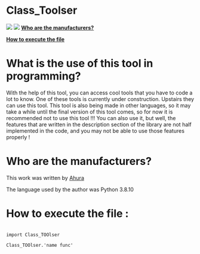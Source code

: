 # Class_Toolser 

<img src="https://img.shields.io/badge/Class%20Tools-Tooser-blue"> 
<img src="https://img.shields.io/badge/Class%20Tools-python-success">



<b>
<a href="#onedr"> Who are the manufacturers?</a>
</b>
<b>
<p>
<a href="one_two"> How to execute the file  </a>

</p>
</b>
<h1> What is the use of this tool in programming? </h1> 
<p>                          
<a name ="dis">
With the help of this tool, you can access cool tools that you have to code a lot to know. One of these tools is currently under construction. Upstairs they can use this tool. This tool is also being made in other languages, so it may take a while until the final version of this tool comes, so for now it is recommended not to use this tool !!! You can also use it, but well, the features that are written in the description section of the library are not half implemented in the code, and you may not be able to use those features properly ! </p> 
</a>

# Who are the manufacturers? 
<a name="onedr"> 
This work was written by <a href="tg://join?invite=2vWWbffezSFiZDRk"> Ahura </a> 

The language used by the author was Python 3.8.10 
</a>
# How to execute the file : 
<a name="one_two"> 
<code> 
import Class_TOOlser 
</code>

<code> 
Class_TOOlser.'name func' 
</code>
</a> 

